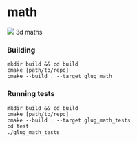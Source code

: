 # math
![](https://ci.appveyor.com/api/projects/status/github/libglug/math?branch=master&svg=true)
3d maths

### Building
```
mkdir build && cd build
cmake [path/to/repo]
cmake --build . --target glug_math
```

### Running tests
```
mkdir build && cd build
cmake [path/to/repo]
cmake --build . --target glug_math_tests
cd test
./glug_math_tests
```
